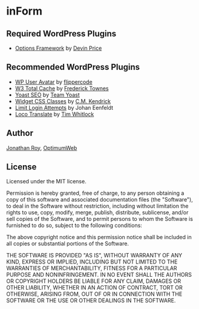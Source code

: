 inForm
===================

## Required WordPress Plugins

- [Options Framework](https://wordpress.org/plugins/options-framework/) by [Devin Price](https://wptheming.com)

## Recommended WordPress Plugins

- [WP User Avatar](https://wordpress.org/plugins/wp-user-avatar/) by [flippercode](http://www.flippercode.com)
- [W3 Total Cache](https://fr.wordpress.org/plugins/w3-total-cache/) by [Frederick Townes](https://www.linkedin.com/in/fredericktownes)
- [Yoast SEO](https://wordpress.org/plugins/wordpress-seo/) by [Team Yoast](https://yoast.com)
- [Widget CSS Classes](https://wordpress.org/plugins/widget-css-classes/) by [C.M. Kendrick](http://cleverness.org)
- [Limit Login Attempts](https://wordpress.org/plugins/limit-login-attempts/) by Johan Eenfeldt
- [Loco Translate](https://wordpress.org/plugins/loco-translate/) by [Tim Whitlock](https://localise.biz/wordpress/plugin)

## Author

[Jonathan Roy](https://twitter.com/jonathanroy), [OptimumWeb](http://optimumweb.ca)

## License

Licensed under the MIT license.

Permission is hereby granted, free of charge, to any person obtaining a copy of this software and associated documentation files (the "Software"), to deal in the Software without restriction, including without limitation the rights to use, copy, modify, merge, publish, distribute, sublicense, and/or sell copies of the Software, and to permit persons to whom the Software is furnished to do so, subject to the following conditions:

The above copyright notice and this permission notice shall be included in all copies or substantial portions of the Software.

THE SOFTWARE IS PROVIDED "AS IS", WITHOUT WARRANTY OF ANY KIND, EXPRESS OR IMPLIED, INCLUDING BUT NOT LIMITED TO THE WARRANTIES OF MERCHANTABILITY, FITNESS FOR A PARTICULAR PURPOSE AND NONINFRINGEMENT. IN NO EVENT SHALL THE AUTHORS OR COPYRIGHT HOLDERS BE LIABLE FOR ANY CLAIM, DAMAGES OR OTHER LIABILITY, WHETHER IN AN ACTION OF CONTRACT, TORT OR OTHERWISE, ARISING FROM, OUT OF OR IN CONNECTION WITH THE SOFTWARE OR THE USE OR OTHER DEALINGS IN THE SOFTWARE.